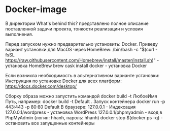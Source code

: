 # Docker-image
В директории What's behind this? представлено полное описание поставленной задачи проекта, тонкости реализации и условия выполнения.

Перед запуском нужно предварительно установить: Docker. Приведу вариант установки для MacOS через HomeBrew:
/bin/bash -c "$(curl -fsSL https://raw.githubusercontent.com/Homebrew/install/master/install.sh)" - установка HomeBrew
brew cask install docker - установка Docker

Если возникла необходимость в альтернативном варианте установки:
Инструкция по установке Docker для всех платформ: https://docs.docker.com/desktop/

Сборку образа можно запустить командой docker build -t ЛюбоеИмя Путь, например: docker build -t Default .
Запуск контейнера docker run -p 443:443 -p 80:80 Default
В браузере:
127.0.0.1 - Индексация
127.0.0.1/wordpress - установка WordPress
127.0.0.1/phpmyadmin - вход в PhpMyAdmin (логин: hhanh, пароль: hhanh)
docker stop $(docker ps -q) - остановить все запущенные контейнеры
